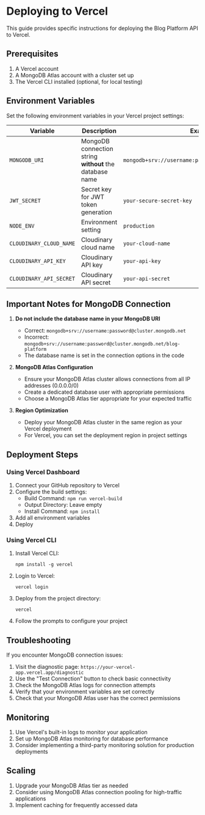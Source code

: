 # Deploying to Vercel

This guide provides specific instructions for deploying the Blog Platform API to Vercel.

## Prerequisites

1. A Vercel account
2. A MongoDB Atlas account with a cluster set up
3. The Vercel CLI installed (optional, for local testing)

## Environment Variables

Set the following environment variables in your Vercel project settings:

| Variable | Description | Example |
|----------|-------------|---------|
| `MONGODB_URI` | MongoDB connection string **without** the database name | `mongodb+srv://username:password@cluster.mongodb.net` |
| `JWT_SECRET` | Secret key for JWT token generation | `your-secure-secret-key` |
| `NODE_ENV` | Environment setting | `production` |
| `CLOUDINARY_CLOUD_NAME` | Cloudinary cloud name | `your-cloud-name` |
| `CLOUDINARY_API_KEY` | Cloudinary API key | `your-api-key` |
| `CLOUDINARY_API_SECRET` | Cloudinary API secret | `your-api-secret` |

## Important Notes for MongoDB Connection

1. **Do not include the database name in your MongoDB URI**
   - Correct: `mongodb+srv://username:password@cluster.mongodb.net`
   - Incorrect: `mongodb+srv://username:password@cluster.mongodb.net/blog-platform`
   - The database name is set in the connection options in the code

2. **MongoDB Atlas Configuration**
   - Ensure your MongoDB Atlas cluster allows connections from all IP addresses (0.0.0.0/0)
   - Create a dedicated database user with appropriate permissions
   - Choose a MongoDB Atlas tier appropriate for your expected traffic

3. **Region Optimization**
   - Deploy your MongoDB Atlas cluster in the same region as your Vercel deployment
   - For Vercel, you can set the deployment region in project settings

## Deployment Steps

### Using Vercel Dashboard

1. Connect your GitHub repository to Vercel
2. Configure the build settings:
   - Build Command: `npm run vercel-build`
   - Output Directory: Leave empty
   - Install Command: `npm install`
3. Add all environment variables
4. Deploy

### Using Vercel CLI

1. Install Vercel CLI:
   ```
   npm install -g vercel
   ```

2. Login to Vercel:
   ```
   vercel login
   ```

3. Deploy from the project directory:
   ```
   vercel
   ```

4. Follow the prompts to configure your project

## Troubleshooting

If you encounter MongoDB connection issues:

1. Visit the diagnostic page: `https://your-vercel-app.vercel.app/diagnostic`
2. Use the "Test Connection" button to check basic connectivity
3. Check the MongoDB Atlas logs for connection attempts
4. Verify that your environment variables are set correctly
5. Check that your MongoDB Atlas user has the correct permissions

## Monitoring

1. Use Vercel's built-in logs to monitor your application
2. Set up MongoDB Atlas monitoring for database performance
3. Consider implementing a third-party monitoring solution for production deployments

## Scaling

1. Upgrade your MongoDB Atlas tier as needed
2. Consider using MongoDB Atlas connection pooling for high-traffic applications
3. Implement caching for frequently accessed data